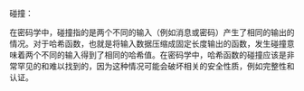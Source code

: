 碰撞：

在密码学中，碰撞指的是两个不同的输入（例如消息或密码）产生了相同的输出的情况。对于哈希函数，也就是将输入数据压缩成固定长度输出的函数，发生碰撞意味着两个不同的输入得到了相同的哈希值。在密码学中，哈希函数的碰撞应该是非常罕见的和难以找到的，因为这种情况可能会破坏相关的安全性质，例如完整性和认证。